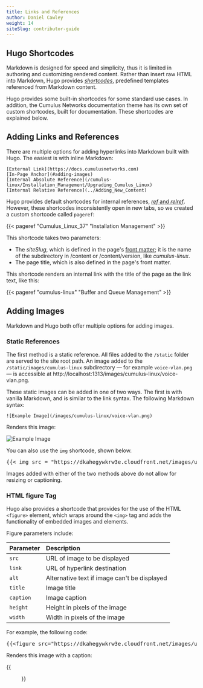 ```yaml
---
title: Links and References
author: Daniel Cawley
weight: 14
siteSlug: contributor-guide
---
```


## Hugo Shortcodes

Markdown is designed for speed and simplicity, thus it is limited in authoring
and customizing rendered content. Rather than insert raw HTML into Markdown,
Hugo provides [*shortcodes*](https://gohugo.io/content-management/shortcodes/),
predefined templates referenced from Markdown content.

Hugo provides some built-in shortcodes for some standard use cases. In addition,
the Cumulus Networks documentation theme has its own set of custom shortcodes,
built for documentation. These shortcodes are explained below.

## Adding Links and References

There are multiple options for adding hyperlinks into Markdown built with Hugo.
The easiest is with inline Markdown:

```
[External Link](https://docs.cumulusnetworks.com)
[In-Page Anchor](#adding-images)
[Internal Absolute Reference](/cumulus-linux/Installation_Management/Upgrading_Cumulus_Linux)
[Internal Relative Reference](../Adding_New_Content)
```

Hugo provides default shortcodes for internal references,
[*ref* and *relref*](https://gohugo.io/content-management/shortcodes/#ref-and-relref).
However, these shortcodes inconsistently open in new tabs, so we created a custom
shortcode called `pageref`:

{{&lt; pageref "Cumulus_Linux_37" "Installation Management" >}}

This shortcode takes two parameters:

- The _siteSlug_, which is defined in the page's [front matter](Adding_New_Content/#front-matter);
  it is the name of the subdirectory in /content or /content/version, like _cumulus-linux_.
- The page title, which is also defined in the page's front matter.

This shortcode renders an internal link with the title of the page as the link text, like this:

{{< pageref "cumulus-linux" "Buffer and Queue Management" >}}

## Adding Images

Markdown and Hugo both offer multiple options for adding images.

### Static References

The first method is a static reference. All files added to the `/static`
folder are served to the site root path. An image added to the
`/static/images/cumulus-linux` subdirectory &mdash; for example `voice-vlan.png`
&mdash; is accessible at http://localhost:1313/images/cumulus-linux/voice-vlan.png.

These static images can be added in one of two ways. The first is with vanilla
Markdown, and is similar to the link syntax. The following Markdown syntax:

```
![Example Image](/images/cumulus-linux/voice-vlan.png)
```

Renders this image:

![Example Image](/images/cumulus-linux/voice-vlan.png)

You can also use the `img` shortcode, shown below.

<pre>{{&lt; img src = "https://dkahegywkrw3e.cloudfront.net/images/uploads/PTPExample.png" >}}</pre>

Images added with either of the two methods above do not allow for resizing or
captioning.

### HTML figure Tag

Hugo also provides a shortcode that provides for the use of the HTML `<figure>`
element, which wraps around the `<img>` tag and adds the functionality of embedded
images and elements.

Figure parameters include:

| Parameter     |   Description |
| :---------    |  :----------- |
| `src`    |   URL of image to be displayed |
| `link`   |   URL of hyperlink destination |
| `alt` | Alternative text if image can't be displayed |
| `title` | Image title |
| `caption`| Image caption |
| `height` | Height in pixels of the image |
| `width` | Width in pixels of the image |

For example, the following code:

<pre>{{&lt;figure src="https://dkahegywkrw3e.cloudfront.net/images/uploads/NetQAgentLogFormat.png" alt="NetQAgentLogFormat.png" caption="NetQ Agent log format" height="50px" >}}</pre>

Renders this image with a caption:

{{<figure src="https://dkahegywkrw3e.cloudfront.net/images/uploads/NetQAgentLogFormat.png" alt="NetQAgentLogFormat.png" caption="NetQ Agent log format" height="50px" >}}

